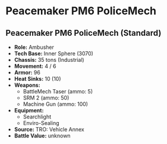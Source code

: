 # Peacemaker PM6 PoliceMech
## Peacemaker PM6 PoliceMech (Standard)
- **Role:** Ambusher
- **Tech Base:** Inner Sphere (3070)
- **Chassis:** 35 tons (Industrial)
- **Movement:** 4 / 6
- **Armor:** 96
- **Heat Sinks:** 10 (10)
- **Weapons:**
  - BattleMech Taser (ammo: 5)
  - SRM 2 (ammo: 50)
  - Machine Gun (ammo: 100)
- **Equipment:**
  - Searchlight
  - Enviro-Sealing
- **Source:** TRO: Vehicle Annex
- **Battle Value:** unknown

